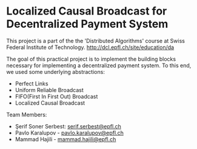 # Localized Causal Broadcast for Decentralized Payment System

This project is a part of the the 'Distributed Algorithms' course at Swiss Federal Institute of Technology. http://dcl.epfl.ch/site/education/da

The goal of this practical project is to implement the building blocks necessary
for implementing a decentralized payment system. To this end, we used some underlying
abstractions:

- Perfect Links
- Uniform Reliable Broadcast
- FIFO(First In First Out) Broadcast
- Localized Causal Broadcast 

Team Members:

- Şerif Soner Serbest: serif.serbest@epfl.ch
- Pavlo Karalupov - pavlo.karalupov@epfl.ch
- Mammad Hajili - mammad.hajili@epfl.ch

